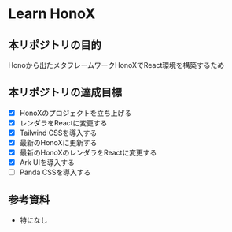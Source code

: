 # Learn HonoX

## 本リポジトリの目的
Honoから出たメタフレームワークHonoXでReact環境を構築するため

## 本リポジトリの達成目標
- [x] HonoXのプロジェクトを立ち上げる
- [x] レンダラをReactに変更する
- [x] Tailwind CSSを導入する
- [x] 最新のHonoXに更新する
- [x] 最新のHonoXのレンダラをReactに変更する
- [x] Ark UIを導入する
- [ ] Panda CSSを導入する

## 参考資料
- 特になし

